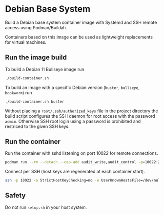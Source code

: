 # Debian Base System

Build a Debian base system container image with Systemd and SSH remote access
using Podman/Buildah.

Containers based on this image can be used as lightweight replacements for
virtual machines.


## Run the image build

To build a Debian 11 Bullseye image run

```bash
./build-container.sh
```

To build an image with a specific Debian version
(`buster`, `bullseye`, `bookworm`) run

```bash
./build-container.sh buster
```

Without placing a `root/.ssh/authorized_keys` file in the project directory
the build script configures the SSH daemon for root access with the password
`admin`.  Otherwise SSH root login using a password is prohibited and restriced
to the given SSH keys.


## Run the container

Run the container with sshd listening on port 10022 for remote connections.

```bash
podman run --rm --detach --cap-add audit_write,audit_control -p=10022:22 localhost/debian-systemd-bullseye
```

Connect per SSH (host keys are regenerated at each container start).

```bash
ssh -p 10022 -o StrictHostKeyChecking=no -o UserKnownHostsFile=/dev/null root@host.example.org 
```


## Safety

Do not run `setup.sh` in your host system.

